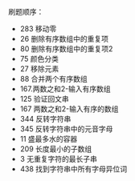 刷题顺序：

* 283 移动零 
* 26 删除有序数组中的重复项
* 80 删除有序数组中的重复项2
* 75 颜色分类
* 27 移除元素 
* 88 合并两个有序数组
* 167.两数之和2-输入有序数组 
* 125 验证回文串
* 167 两数之和2-输入有序的数组
* 344 反转字符串 
* 345 反转字符串中的元音字母
* 11 盛最多水的容器
* 209 长度最小的子数组
* 3  无重复字符的最长子串
* 438 找到字符串中所有字母异位词
